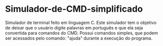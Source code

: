 # Simulador-de-CMD-simplificado
Simulador de terminal feito em linguagem C.
Este simulador tem o objetivo de deixar que o usuário digite palavras em português e que ela seja convertida para comandos do CMD.
Possui comandos simples, que podem ser acessados pelo comando: "ajuda" durante a execução do programa.
